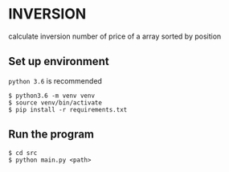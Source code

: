 # INVERSION

calculate inversion number of price of a array sorted by position

## Set up environment

`python 3.6` is recommended

```shell
$ python3.6 -m venv venv
$ source venv/bin/activate
$ pip install -r requirements.txt
```

## Run the program

```shell
$ cd src
$ python main.py <path>
```
